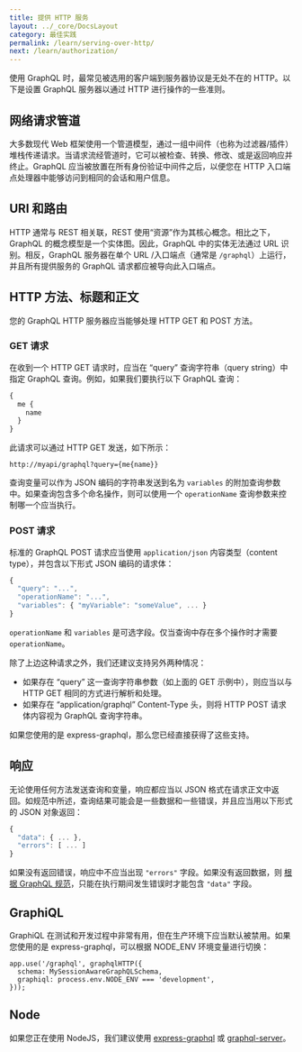 ```yaml
---
title: 提供 HTTP 服务
layout: ../_core/DocsLayout
category: 最佳实践
permalink: /learn/serving-over-http/
next: /learn/authorization/
---
```


使用 GraphQL 时，最常见被选用的客户端到服务器协议是无处不在的 HTTP。以下是设置 GraphQL 服务器以通过 HTTP 进行操作的一些准则。

## 网络请求管道
大多数现代 Web 框架使用一个管道模型，通过一组中间件（也称为过滤器/插件）堆栈传递请求。当请求流经管道时，它可以被检查、转换、修改、或是返回响应并终止。GraphQL 应当被放置在所有身份验证中间件之后，以便您在 HTTP 入口端点处理器中能够访问到相同的会话和用户信息。

## URI 和路由
HTTP 通常与 REST 相关联，REST 使用“资源”作为其核心概念。相比之下，GraphQL 的概念模型是一个实体图。因此，GraphQL 中的实体无法通过 URL 识别。相反，GraphQL 服务器在单个 URL /入口端点（通常是 `/graphql`）上运行，并且所有提供服务的 GraphQL 请求都应被导向此入口端点。

## HTTP 方法、标题和正文
您的 GraphQL HTTP 服务器应当能够处理 HTTP GET 和 POST 方法。

### GET 请求

在收到一个 HTTP GET 请求时，应当在 “query” 查询字符串（query string）中指定 GraphQL 查询。例如，如果我们要执行以下 GraphQL 查询：

```graphql
{
  me {
    name
  }
}
```

此请求可以通过 HTTP GET 发送，如下所示：

```
http://myapi/graphql?query={me{name}}
```

查询变量可以作为 JSON 编码的字符串发送到名为 `variables` 的附加查询参数中。如果查询包含多个命名操作，则可以使用一个 `operationName` 查询参数来控制哪一个应当执行。

### POST 请求

标准的 GraphQL POST 请求应当使用 `application/json` 内容类型（content type），并包含以下形式 JSON 编码的请求体：

```js
{
  "query": "...",
  "operationName": "...",
  "variables": { "myVariable": "someValue", ... }
}
```

`operationName` 和 `variables` 是可选字段。仅当查询中存在多个操作时才需要 `operationName`。

除了上边这种请求之外，我们还建议支持另外两种情况：

* 如果存在 “query” 这一查询字符串参数（如上面的 GET 示例中），则应当以与 HTTP GET 相同的方式进行解析和处理。
* 如果存在 “application/graphql” Content-Type 头，则将 HTTP POST 请求体内容视为 GraphQL 查询字符串。

如果您使用的是 express-graphql，那么您已经直接获得了这些支持。

## 响应

无论使用任何方法发送查询和变量，响应都应当以 JSON 格式在请求正文中返回。如规范中所述，查询结果可能会是一些数据和一些错误，并且应当用以下形式的 JSON 对象返回：

```js
{
  "data": { ... },
  "errors": [ ... ]
}
```

如果没有返回错误，响应中不应当出现 `"errors"` 字段。如果没有返回数据，则 [根据 GraphQL 规范](http://facebook.github.io/graphql/#sec-Data)，只能在执行期间发生错误时才能包含 `"data"` 字段。

## GraphiQL
GraphiQL 在测试和开发过程中非常有用，但在生产环境下应当默认被禁用。如果您使用的是 express-graphql，可以根据 NODE_ENV 环境变量进行切换：

```
app.use('/graphql', graphqlHTTP({
  schema: MySessionAwareGraphQLSchema,
  graphiql: process.env.NODE_ENV === 'development',
}));
```

## Node
如果您正在使用 NodeJS，我们建议使用 [express-graphql](https://github.com/graphql/express-graphql) 或 [graphql-server](https://github.com/apollostack/graphql-server)。
